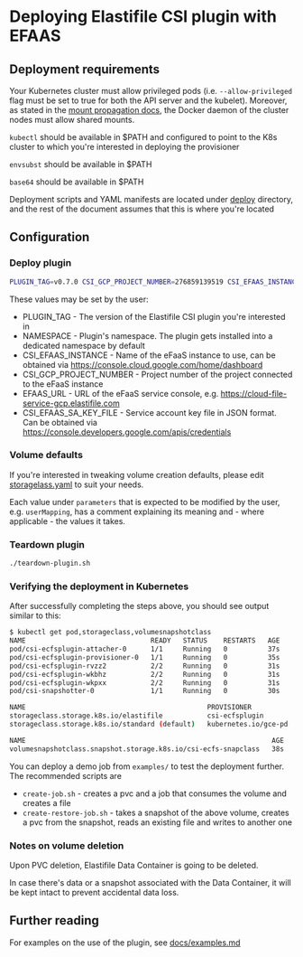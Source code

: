 # Deploying Elastifile CSI plugin with EFAAS

## Deployment requirements

Your Kubernetes cluster must allow privileged pods (i.e. `--allow-privileged` flag must be set to true for both the API server and the kubelet). Moreover, as stated in the [mount propagation docs](https://kubernetes.io/docs/concepts/storage/volumes/#mount-propagation), the Docker daemon of the cluster nodes must allow shared mounts.

`kubectl` should be available in $PATH and configured to point to the K8s cluster to which you're interested in deploying the provisioner

`envsubst` should be available in $PATH

`base64` should be available in $PATH

Deployment scripts and YAML manifests are located under [deploy](../deploy) directory, and the rest of the document assumes that this is where you're located

## Configuration

### Deploy plugin
```bash
PLUGIN_TAG=v0.7.0 CSI_GCP_PROJECT_NUMBER=276859139519 CSI_EFAAS_INSTANCE="demo-instance1" EFAAS_URL="https://cloud-file-service-gcp.elastifile.com" CSI_EFAAS_SA_KEY_FILE=/path/to/sa-key.json ./deploy-plugin.sh
```

These values may be set by the user:
* PLUGIN_TAG - The version of the Elastifile CSI plugin you're interested in
* NAMESPACE - Plugin's namespace. The plugin gets installed into a dedicated namespace by default
* CSI_EFAAS_INSTANCE - Name of the eFaaS instance to use, can be obtained via https://console.cloud.google.com/home/dashboard
* CSI_GCP_PROJECT_NUMBER - Project number of the project connected to the eFaaS instance
* EFAAS_URL - URL of the eFaaS service console, e.g. https://cloud-file-service-gcp.elastifile.com
* CSI_EFAAS_SA_KEY_FILE - Service account key file in JSON format. Can be obtained via https://console.developers.google.com/apis/credentials

### Volume defaults
If you're interested in tweaking volume creation defaults, please edit [storagelass.yaml](../deploy/storageclass.yaml) to suit your needs.

Each value under `parameters` that is expected to be modified by the user, e.g. `userMapping`, has a comment explaining its meaning and - where applicable - the values it takes.

### Teardown plugin
```bash
./teardown-plugin.sh
```

### Verifying the deployment in Kubernetes

After successfully completing the steps above, you should see output similar to this:
```bash
$ kubectl get pod,storageclass,volumesnapshotclass
NAME                               READY   STATUS    RESTARTS   AGE
pod/csi-ecfsplugin-attacher-0      1/1     Running   0          37s
pod/csi-ecfsplugin-provisioner-0   1/1     Running   0          35s
pod/csi-ecfsplugin-rvzz2           2/2     Running   0          31s
pod/csi-ecfsplugin-wkbhz           2/2     Running   0          31s
pod/csi-ecfsplugin-wkpxx           2/2     Running   0          31s
pod/csi-snapshotter-0              1/1     Running   0          30s

NAME                                             PROVISIONER            AGE
storageclass.storage.k8s.io/elastifile           csi-ecfsplugin         32s
storageclass.storage.k8s.io/standard (default)   kubernetes.io/gce-pd   3h

NAME                                                             AGE
volumesnapshotclass.snapshot.storage.k8s.io/csi-ecfs-snapclass   38s
```

You can deploy a demo job from `examples/` to test the deployment further.
The recommended scripts are
* `create-job.sh` - creates a pvc and a job that consumes the volume and creates a file
* `create-restore-job.sh` - takes a snapshot of the above volume, creates a pvc from the snapshot, reads an existing file and writes to another one

### Notes on volume deletion

Upon PVC deletion, Elastifile Data Container is going to be deleted.

In case there's data or a snapshot associated with the Data Container, it will be kept intact to prevent accidental data loss. 

## Further reading

For examples on the use of the plugin, see [docs/examples.md](../docs/examples.md)
